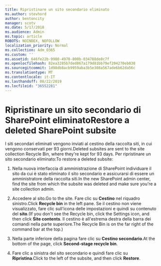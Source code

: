 ```yaml
---
title: Ripristinare un sito secondario eliminato
ms.author: stevhord
author: bentoncity
manager: scotv
ms.date: 5/17/2018
ms.audience: Admin
ms.topic: article
ROBOTS: NOINDEX, NOFOLLOW
localization_priority: Normal
ms.collection: Adm_O365
ms.custom: ''
ms.assetid: 646fe22b-9980-4970-800b-034788de0c7f
ms.openlocfilehash: 82ea3285b7ded867a179d81bb79ef204270eb038
ms.sourcegitcommit: 1d98db8acb9959aba3b5e308a567ade6b62da56c
ms.translationtype: MT
ms.contentlocale: it-IT
ms.lasthandoff: 08/22/2019
ms.locfileid: "36552281"
---
```

# <a name="restore-a-deleted-sharepoint-subsite"></a><span data-ttu-id="117f3-102">Ripristinare un sito secondario di SharePoint eliminato</span><span class="sxs-lookup"><span data-stu-id="117f3-102">Restore a deleted SharePoint subsite</span></span>

<span data-ttu-id="117f3-103">I siti secondari eliminati vengono inviati al cestino della raccolta siti, in cui vengono conservati per 93 giorni.</span><span class="sxs-lookup"><span data-stu-id="117f3-103">Deleted subsites are sent to the site collection Recycle Bin, where they're kept for 93 days.</span></span> <span data-ttu-id="117f3-104">Per ripristinare un sito secondario eliminato:</span><span class="sxs-lookup"><span data-stu-id="117f3-104">To restore a deleted subsite:</span></span>
  
1. <span data-ttu-id="117f3-105">Nella nuova interfaccia di amministrazione di SharePoint individuare il sito da cui è stato eliminato il sito secondario e assicurarsi di essere un amministratore della raccolta siti.</span><span class="sxs-lookup"><span data-stu-id="117f3-105">In the new SharePoint admin center, find the site from which the subsite was deleted and make sure you're a site collection admin.</span></span> 
    
2. <span data-ttu-id="117f3-106">Accedere al sito.</span><span class="sxs-lookup"><span data-stu-id="117f3-106">Go to the site.</span></span> <span data-ttu-id="117f3-107">Fare clic su **Cestino** nel riquadro sinistro.</span><span class="sxs-lookup"><span data-stu-id="117f3-107">Click **Recycle bin** in the left pane.</span></span> <span data-ttu-id="117f3-108">Se il cestino non viene visualizzato, fare clic sull'icona delle impostazioni e quindi su contenuto del **sito**.</span><span class="sxs-lookup"><span data-stu-id="117f3-108">(If you don't see the Recycle bin, click the Settings icon, and then click **Site contents**.</span></span> <span data-ttu-id="117f3-109">Il cestino è all'estrema destra della barra dei comandi nella parte superiore.</span><span class="sxs-lookup"><span data-stu-id="117f3-109">The Recycle Bin is on the far right of the command bar at the top.)</span></span>
    
3. <span data-ttu-id="117f3-110">Nella parte inferiore della pagina fare clic su **Cestino secondario**.</span><span class="sxs-lookup"><span data-stu-id="117f3-110">At the bottom of the page, click **Second-stage recycle bin**.</span></span>
    
4. <span data-ttu-id="117f3-111">Fare clic a sinistra del sito secondario e quindi fare clic su **Ripristina**.</span><span class="sxs-lookup"><span data-stu-id="117f3-111">Click to the left of the subsite, and then click **Restore**.</span></span>
    

